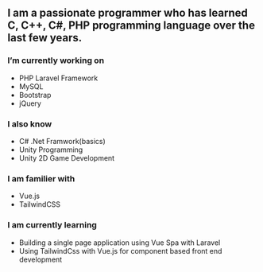 ## I am a passionate **programmer** who has learned C, C++, C#, PHP programming language over the last few years.

### I’m currently working on
-  PHP Laravel Framework
-  MySQL
-  Bootstrap
-  jQuery

### I also know
- C# .Net Framwork(basics)
- Unity Programming
- Unity 2D Game Development

### I am familier with
- Vue.js
- TailwindCSS

### I am currently learning
- Building a single page application using Vue Spa with Laravel
- Using TailwindCss with Vue.js for component based front end development
